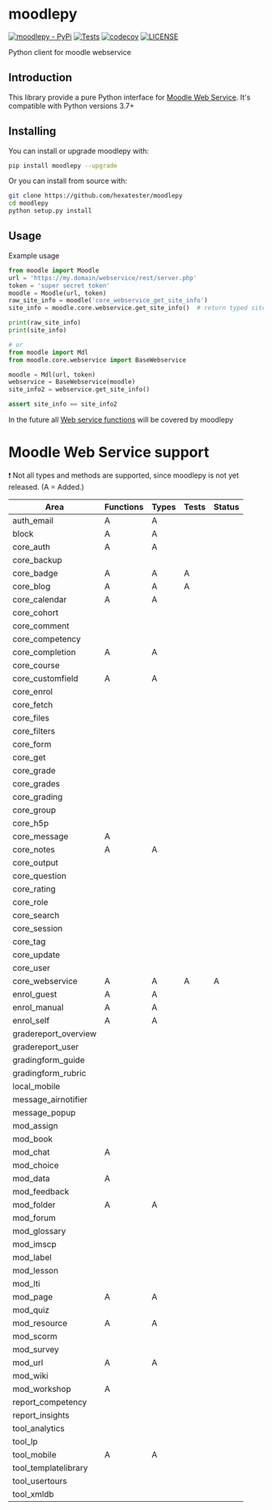 # moodlepy

[![moodlepy - PyPi](https://img.shields.io/pypi/v/moodlepy)](https://pypi.org/project/moodlepy/)
[![Tests](https://github.com/hexatester/moodlepy/workflows/Tests/badge.svg)](https://github.com/hexatester/moodlepy/actions?query=workflow%3ATests)
[![codecov](https://codecov.io/gh/hexatester/moodlepy/branch/master/graph/badge.svg?token=EecpLLbyns)](https://codecov.io/gh/hexatester/moodlepy)
[![LICENSE](https://img.shields.io/github/license/hexatester/moodlepy)](https://github.com/hexatester/moodlepy/blob/master/LICENSE)

Python client for moodle webservice

## Introduction

This library provide a pure Python interface for [Moodle Web Service](https://docs.moodle.org/dev/Web_services). It's compatible with Python versions 3.7+

## Installing

You can install or upgrade moodlepy with:

```bash
pip install moodlepy --upgrade
```

Or you can install from source with:

```bash
git clone https://github.com/hexatester/moodlepy
cd moodlepy
python setup.py install
```

## Usage

Example usage

```python
from moodle import Moodle
url = 'https://my.domain/webservice/rest/server.php'
token = 'super secret token'
moodle = Moodle(url, token)
raw_site_info = moodle('core_webservice_get_site_info')
site_info = moodle.core.webservice.get_site_info()  # return typed site_info

print(raw_site_info)
print(site_info)

# or
from moodle import Mdl
from moodle.core.webservice import BaseWebservice

moodle = Mdl(url, token)
webservice = BaseWebservice(moodle)
site_info2 = webservice.get_site_info()

assert site_info == site_info2
```

In the future all [Web service functions](https://docs.moodle.org/dev/Web_service_API_functions) will be covered by moodlepy

# Moodle Web Service support

❗️ Not all types and methods are supported, since moodlepy is not yet released. (A = Added.)

| Area                 | Functions | Types | Tests | Status |
| -------------------- | --------- | ----- | ----- | ------ |
| auth_email           | A         | A     |       |        |
| block                | A         | A     |       |        |
| core_auth            | A         | A     |       |        |
| core_backup          |           |       |       |        |
| core_badge           | A         | A     | A     |        |
| core_blog            | A         | A     | A     |        |
| core_calendar        | A         | A     |       |        |
| core_cohort          |           |       |       |        |
| core_comment         |           |       |       |        |
| core_competency      |           |       |       |        |
| core_completion      | A         | A     |       |        |
| core_course          |           |       |       |        |
| core_customfield     | A         | A     |       |        |
| core_enrol           |           |       |       |        |
| core_fetch           |           |       |       |        |
| core_files           |           |       |       |        |
| core_filters         |           |       |       |        |
| core_form            |           |       |       |        |
| core_get             |           |       |       |        |
| core_grade           |           |       |       |        |
| core_grades          |           |       |       |        |
| core_grading         |           |       |       |        |
| core_group           |           |       |       |        |
| core_h5p             |           |       |       |        |
| core_message         | A         |       |       |        |
| core_notes           | A         | A     |       |        |
| core_output          |           |       |       |        |
| core_question        |           |       |       |        |
| core_rating          |           |       |       |        |
| core_role            |           |       |       |        |
| core_search          |           |       |       |        |
| core_session         |           |       |       |        |
| core_tag             |           |       |       |        |
| core_update          |           |       |       |        |
| core_user            |           |       |       |        |
| core_webservice      | A         | A     | A     | A      |
| enrol_guest          | A         | A     |       |        |
| enrol_manual         | A         | A     |       |        |
| enrol_self           | A         | A     |       |        |
| gradereport_overview |           |       |       |        |
| gradereport_user     |           |       |       |        |
| gradingform_guide    |           |       |       |        |
| gradingform_rubric   |           |       |       |        |
| local_mobile         |           |       |       |        |
| message_airnotifier  |           |       |       |        |
| message_popup        |           |       |       |        |
| mod_assign           |           |       |       |        |
| mod_book             |           |       |       |        |
| mod_chat             | A         |       |       |        |
| mod_choice           |           |       |       |        |
| mod_data             | A         |       |       |        |
| mod_feedback         |           |       |       |        |
| mod_folder           | A         | A     |       |        |
| mod_forum            |           |       |       |        |
| mod_glossary         |           |       |       |        |
| mod_imscp            |           |       |       |        |
| mod_label            |           |       |       |        |
| mod_lesson           |           |       |       |        |
| mod_lti              |           |       |       |        |
| mod_page             | A         | A     |       |        |
| mod_quiz             |           |       |       |        |
| mod_resource         | A         | A     |       |        |
| mod_scorm            |           |       |       |        |
| mod_survey           |           |       |       |        |
| mod_url              | A         | A     |       |        |
| mod_wiki             |           |       |       |        |
| mod_workshop         | A         |       |       |        |
| report_competency    |           |       |       |        |
| report_insights      |           |       |       |        |
| tool_analytics       |           |       |       |        |
| tool_lp              |           |       |       |        |
| tool_mobile          | A         | A     |       |        |
| tool_templatelibrary |           |       |       |        |
| tool_usertours       |           |       |       |        |
| tool_xmldb           |           |       |       |        |
